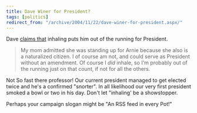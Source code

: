 ```yaml
---
title: Dave Winer for President?
tags: [politics]
redirect_from: "/archive/2004/11/22/dave-winer-for-president.aspx/"
---
```


Dave [claims
that](http://archive.scripting.com/2004/11/23#When:7:12:24PM) inhaling
puts him out of the running for President.

> My mom admitted she was standing up for Arnie because she also is a
> naturalized citizen. I of course am not, and could serve as President
> without an amendment. Of course I *did* inhale, so I'm probably out of
> the running just on that count, if not for all the others.

Not So fast there professor! Our current president managed to get
elected twice and he's a confirmed "snorter". In all likelihood our very
first president smoked a bowl or two in his day. Don't let "inhaling' be
a showstopper.

Perhaps your campaign slogan might be "An RSS feed in every Pot!"


